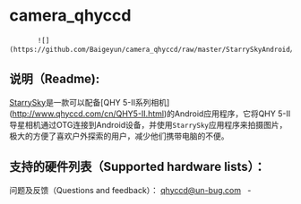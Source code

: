  camera_qhyccd
 =
           ![](https://github.com/Baigeyun/camera_qhyccd/raw/master/StarrySkyAndroid/StarrySkyAndroid/app/src/main/res/drawable/logo.png)

说明（Readme):<br>
-
[StarrySky](https://play.google.com/store/apps/details?id=com.starrysky"GooglePlay下载地址")是一款可以配备[QHY 5-II系列相机](http://www.qhyccd.com/cn/QHY5-II.html)的Android应用程序，它将QHY 5-II导星相机通过OTG连接到Android设备，并使用`StarrySky`应用程序来拍摄图片，极大的方便了喜欢户外探索的用户，减少他们携带电脑的不便。


支持的硬件列表（Supported hardware lists）：
-




问题及反馈（Questions and feedback）：
   qhyccd@un-bug.com
   -
